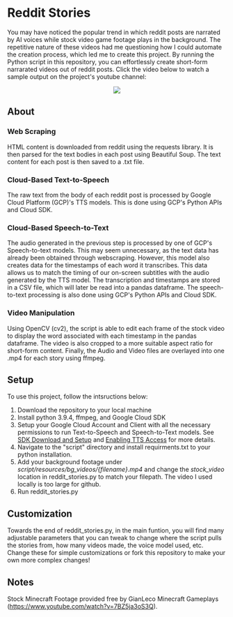 # Reddit Stories
You may have noticed the popular trend in which reddit posts are narrated by AI voices while stock video game footage plays in the background.  The repetitive nature of these videos had me questioning how I could automate the creation process, which led me to create this project.  By running the Python script in this repository, you can effortlessly create short-form narrarated videos out of reddit posts.  Click the video below to watch a sample output on the project's youtube channel: 
<p align="center">
  <a href="https://www.youtube.com/shorts/G29sXLgI6Q0">
    <img src="https://img.youtube.com/vi/G29sXLgI6Q0/0.jpg" />
  </a>
</p>

## About
### Web Scraping
HTML content is downloaded from reddit using the requests library.  It is then parsed for the text bodies in each post using Beautiful Soup.  The text content for each post is then saved to a .txt file. 

### Cloud-Based Text-to-Speech
The raw text from the body of each reddit post is processed by Google Cloud Platform (GCP)'s TTS models.  This is done using GCP's Python APIs and Cloud SDK.

### Cloud-Based Speech-to-Text
The audio generated in the previous step is processed by one of GCP's Speech-to-text models.  This may seem unnecessary, as the text data has already been obtained through webscraping.  However, this model also creates data for the timestamps of each word it transcribes.  This data allows us to match the timing of our on-screen subtitles with the audio generated by the TTS model.  The transcription and timestamps are stored in a CSV file, which will later be read into a pandas dataframe.  The speech-to-text processing is also done using GCP's Python APIs and Cloud SDK.

### Video Manipulation
Using OpenCV (cv2), the script is able to edit each frame of the stock video to display the word associated with each timestamp in the pandas dataframe.  The video is also cropped to a more suitable aspect ratio for short-form content.  Finally, the Audio and Video files are overlayed into one .mp4 for each story using ffmpeg.

## Setup
To use this project, follow the intsructions below:
1. Download the repository to your local machine
2. Install python 3.9.4, ffmpeg, and Google Cloud SDK
3. Setup your Google Cloud Account and Client with all the necessary permissions to run Text-to-Speech and Speech-to-Text models.  See [SDK Download and Setup](https://cloud.google.com/sdk/gcloud#download_and_install_the) and [Enabling TTS Access](https://cloud.google.com/text-to-speech/access-control) for more details.
4. Navigate to the "script" directory and install requirments.txt to your python installation.
5. Add your background footage under *script/resources/bg_videos/{filename}.mp4* and change the *stock_video* location in reddit_stories.py to match your filepath.  The video I used locally is too large for github.
6. Run reddit_stories.py

## Customization
Towards the end of reddit_stories.py, in the main funtion, you will find many adjustable parameters that you can tweak to change where the script pulls the stories from, how many videos made, the voice model used, etc.  Change these for simple customizations or fork this repository to make your own more complex changes!

## Notes
Stock Minecraft Footage provided free by GianLeco Minecraft Gameplays (https://www.youtube.com/watch?v=7BZ5ja3oS3Q).
